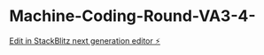 # Machine-Coding-Round-VA3-4-

[Edit in StackBlitz next generation editor ⚡️](https://stackblitz.com/~/github.com/sanjayxzz/Machine-Coding-Round-VA3-4-)